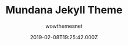 ---
title: Mundana Jekyll Theme
github: https://github.com/wowthemesnet/mundana-theme-jekyll
demo: https://wowthemesnet.github.io/mundana-theme-jekyll/
author: wowthemesnet
ssg:
  - Jekyll
cms:
  - No Cms
date: 2019-02-08T19:25:42.000Z
description: Mundana is a free Jekyll theme, Medium styled.
stale: false
---